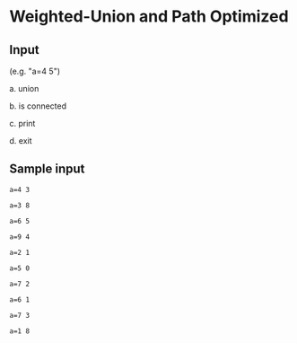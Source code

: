 # Weighted-Union and Path Optimized
## Input
(e.g. "a=4 5")

a. union

b. is connected

c. print

d. exit

## Sample input

`a=4 3`

`a=3 8`

`a=6 5`

`a=9 4`

`a=2 1`

`a=5 0`

`a=7 2`

`a=6 1`

`a=7 3`

`a=1 8`

` `

